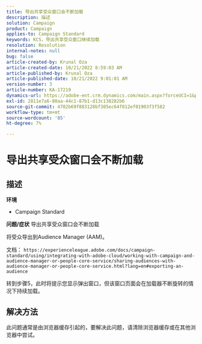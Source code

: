 ```yaml
---
title: 导出共享受众窗口会不断加载
description: 描述
solution: Campaign
product: Campaign
applies-to: Campaign Standard
keywords: KCS，导出共享受众窗口继续加载
resolution: Resolution
internal-notes: null
bug: false
article-created-by: Krunal Oza
article-created-date: 10/21/2022 8:59:03 AM
article-published-by: Krunal Oza
article-published-date: 10/21/2022 9:01:01 AM
version-number: 3
article-number: KA-17219
dynamics-url: https://adobe-ent.crm.dynamics.com/main.aspx?forceUCI=1&pagetype=entityrecord&etn=knowledgearticle&id=693dd99b-1e51-ed11-bba2-0022480867fb
exl-id: 2811e7a6-80aa-44c1-87b1-d13c138282b6
source-git-commit: 4702b69f883128bf305ec64f012ef01903f3f582
workflow-type: tm+mt
source-wordcount: '85'
ht-degree: 7%

---
```


# 导出共享受众窗口会不断加载

## 描述

<b>环境</b>
- Campaign Standard



<b>问题/症状</b>
导出共享受众窗口会不断加载

将受众导出到Audience Manager (AAM)。

文档： `https://experienceleague.adobe.com/docs/campaign-standard/using/integrating-with-adobe-cloud/working-with-campaign-and-audience-manager-or-people-core-service/sharing-audiences-with-audience-manager-or-people-core-service.html?lang=en#exporting-an-audience`

转到步骤5，此时将提示您显示弹出窗口，但该窗口页面会在加载器不断旋转的情况下持续加载。


## 解决方法


此问题通常是由浏览器缓存引起的，要解决此问题，请清除浏览器缓存或在其他浏览器中尝试。
